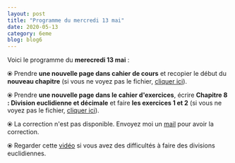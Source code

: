 ```yaml
---
layout: post
title: "Programme du mercredi 13 mai"
date: 2020-05-13
category: 6eme
blog: blog6
---
```


Voici le programme du <b>merecredi 13 mai</b> :

⦿ Prendre <strong>une nouvelle page dans cahier de cours</strong> et recopier le début du <strong>nouveau chapitre</strong> (si vous ne voyez pas le fichier, <a href="/cours/6eme/6eme_chapitre_8_division.pdf">cliquer ici</a>).

<object data="/cours/6eme/6eme_chapitre_8_division.pdf" width="100%" height="500" type='application/pdf'></object>

⦿ Prendre <strong>une nouvelle page dans le cahier d'exercices</strong>, écrire <strong>Chapitre 8 : Division euclidienne et décimale</strong> et faire <strong>les exercices 1 et 2</strong> (si vous ne voyez pas le fichier, <a href="/exercices/6eme/6eme_exercices_mercredi_13_mai_v2.pdf">cliquer ici</a>).

<object data="/exercices/6eme/6eme_exercices_mercredi_13_mai_v2.pdf" width="100%" height="500" type='application/pdf'></object>

⦿ La correction n'est pas disponible. Envoyez moi un <a href="mailto:benjamindang2015@gmail.com">mail</a> pour avoir la correction.

⦿ Regarder cette <a class="video" href="https://youtu.be/2Ocfhucc58g">vidéo</a> si vous avez des difficultés à faire des divisions euclidiennes.
